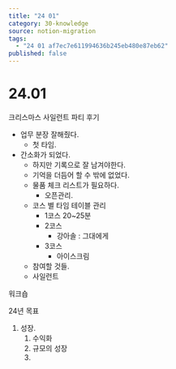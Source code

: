 ```yaml
---
title: "24 01"
category: 30-knowledge
source: notion-migration
tags:
  - "24 01 af7ec7e611994636b245eb480e87eb62"
published: false
---
```


# 24.01

크리스마스 사일런트 파티 후기

* 업무 분장 잘해줬다.
  * 첫 타임.
* 간소화가 되었다.
  * 하지만 기록으로 잘 남겨야한다.
  * 기억을 더듬어 할 수 밖에 없었다.
  * 물품 체크 리스트가 필요하다.
    * 오픈관리.
  * 코스 별 타임 테이블 관리
    * 1코스 20~25분
    * 2코스
      * 강아솔 : 그대에게
    * 3코스
      * 아이스크림
  * 참여할 것들.
  * 사일런트

워크숍

24년 목표

1. 성장.
   1. 수익화
   2. 규모의 성장
   3.
